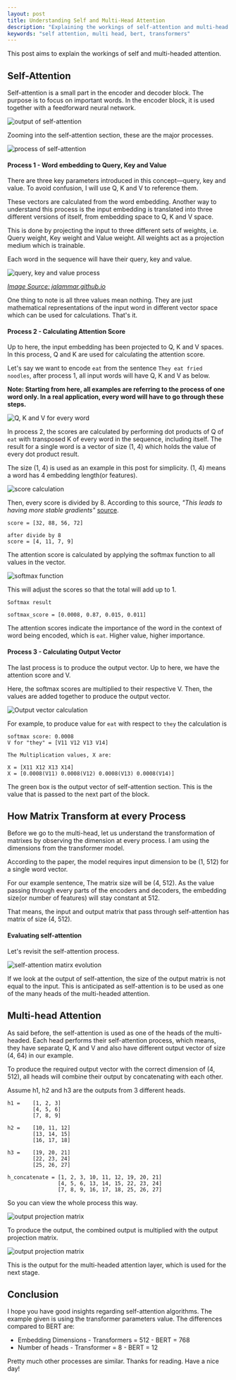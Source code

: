 ```yaml
---
layout: post
title: Understanding Self and Multi-Head Attention
description: "Explaining the workings of self-attention and multi-head attention"
keywords: "self attention, multi head, bert, transformers"
---
```


This post aims to explain the workings of self and multi-headed attention.


## Self-Attention

Self-attention is a small part in the encoder and decoder block. The purpose is to focus on important words. In the encoder block, it is used together with a feedforward neural network.

![output of self-attention](/assets/images/self-attention-input-output.png)

Zooming into the self-attention section, these are the major processes.

![process of self-attention](/assets/images/self-attention-process.png)


#### Process 1 - Word embedding to Query, Key and Value

There are three key parameters introduced in this concept—query, key and value. To avoid confusion, I will use Q, K and V to reference them.

These vectors are calculated from the word embedding. Another way to understand this process is the input embedding is translated into three different versions of itself, from embedding space to Q, K and V space.

This is done by projecting the input to three different sets of weights, i.e. Query weight, Key weight and Value weight. All weights act as a projection medium which is trainable. 

Each word in the sequence will have their query, key and value. 

![query, key and value process](/assets/images/transformer_self_attention_vec.png)

[*Image Source: jalammar.github.io*](https://jalammar.github.io/illustrated-transformer/)

One thing to note is all three values mean nothing. They are just mathematical representations of the input word in different vector space which can be used for calculations. That's it.


#### Process 2 - Calculating Attention Score

Up to here, the input embedding has been projected to Q, K and V spaces. In this process, Q and K are used for calculating the attention score. 

Let's say we want to encode ```eat``` from the sentence ```They eat fried noodles```, after process 1, all input words will have Q, K and V as below.

__Note: Starting from here, all examples are referring to the process of one word only. In a real application, every word will have to go through these steps.__

![Q, K and V for every word](/assets/images/qkv_result.png)

In process 2, the scores are calculated by performing dot products of Q of ```eat``` with transposed K of every word in the sequence, including itself. The result for a single word is a vector of size (1, 4) which holds the value of every dot product result.

The size (1, 4) is used as an example in this post for simplicity. (1, 4) means a word has 4 embedding length(or features). 

![score calculation](/assets/images/score_calculation.png)

Then, every score is divided by 8. According to this source, *"This leads to having more stable gradients"* [source](https://jalammar.github.io/illustrated-transformer/). 

```
score = [32, 88, 56, 72]

after divide by 8
score = [4, 11, 7, 9]
```
The attention score is calculated by applying the softmax function to all values in the vector.

![softmax function](/assets/images/softmax_function.png)

This will adjust the scores so that the total will add up to 1.

```
Softmax result

softmax_score = [0.0008, 0.87, 0.015, 0.011]

```
The attention scores indicate the importance of the word in the context of word being encoded, which is ```eat```. Higher value, higher importance.


#### Process 3 - Calculating Output Vector

The last process is to produce the output vector. Up to here, we have the attention score and V. 

Here, the softmax scores are multiplied to their respective V. Then, the values are added together to produce the output vector. 

![Output vector calculation](/assets/images/attention_score.png)

For example, to produce value for ```eat``` with respect to ```they``` the calculation is

```
softmax score: 0.0008
V for "they" = [V11 V12 V13 V14]

The Multiplication values, X are:

X = [X11 X12 X13 X14]
X = [0.0008(V11) 0.0008(V12) 0.0008(V13) 0.0008(V14)]
```

The green box is the output vector of self-attention section. This is the value that is passed to the next part of the block.


## How Matrix Transform at every Process

Before we go to the multi-head, let us understand the transformation of matrixes by observing the dimension at every process. I am using the dimensions from the transformer model.

According to the paper, the model requires input dimension to be (1, 512) for a single word vector. 

For our example sentence, The matrix size will be (4, 512). As the value passing through every parts of the encoders and decoders, the embedding size(or number of features) will stay constant at 512.

That means, the input and output matrix that pass through self-attention has matrix of size (4, 512).


#### Evaluating self-attention

Let's revisit the self-attention process.

![self-attention matirx evolution](/assets/images/self-attention-evolution.png)

If we look at the output of self-attention, the size of the output matrix is not equal to the input. This is anticipated as self-attention is to be used as one of the many heads of the multi-headed attention.


## Multi-head Attention

As said before, the self-attention is used as one of the heads of the multi-headed. Each head performs their self-attention process, which means, they have separate Q, K and V and also have different output vector of size (4, 64) in our example.

To produce the required output vector with the correct dimension of (4, 512), all heads will combine their output by concatenating with each other.

Assume h1, h2 and h3 are the outputs from 3 different heads.

```
h1 =    [1, 2, 3]    
        [4, 5, 6]
        [7, 8, 9]

h2 =    [10, 11, 12]
        [13, 14, 15]
        [16, 17, 18]

h3 =    [19, 20, 21]
        [22, 23, 24]
        [25, 26, 27]

h_concatenate = [1, 2, 3, 10, 11, 12, 19, 20, 21]    
                [4, 5, 6, 13, 14, 15, 22, 23, 24]
                [7, 8, 9, 16, 17, 18, 25, 26, 27]
```

So you can view the whole process this way.

![output projection matrix](/assets/images/multi-head-evolution.png)

To produce the output, the combined output is multiplied with the output projection matrix.

![output projection matrix](/assets/images/output-projection-matrix.png)

This is the output for the multi-headed attention layer, which is used for the next stage.


## Conclusion

I hope you have good insights regarding self-attention algorithms. The example given is using the transformer parameters value. The differences compared to BERT are:

- Embedding Dimensions
        - Transformers = 512
        - BERT = 768
- Number of heads
        - Transformer = 8
        - BERT = 12

Pretty much other processes are similar. Thanks for reading. Have a nice day!
